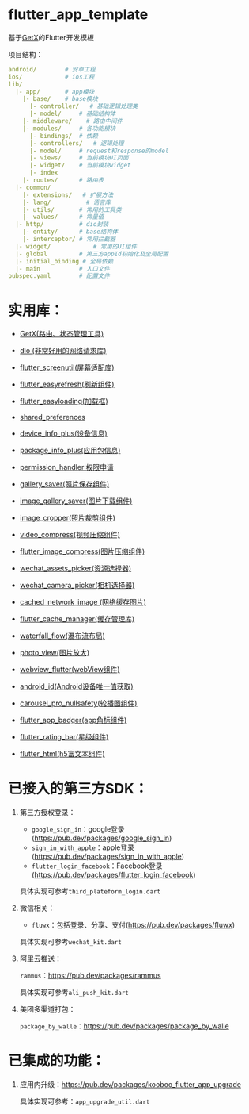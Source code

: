 # flutter_app_template

基于[GetX](https://pub.dev/packages/get)的Flutter开发模板

项目结构：

```yaml
android/ 		# 安卓工程
ios/     		# ios工程
lib/
  |- app/		# app模块
    |- base/	# base模块
      |- controller/   # 基础逻辑处理类
      |- model/		# 基础结构体
    |- middleware/    # 路由中间件
    |- modules/		# 各功能模块
      |- bindings/	# 依赖
      |- controllers/	# 逻辑处理
      |- model/		# request和response的model
      |- views/		# 当前模块UI页面
      |- widget/	# 当前模块widget
      |- index
    |- routes/		# 路由表
  |- common/
    |- extensions/ 	 # 扩展方法
    |- lang/          # 语言库
    |- utils/		# 常用的工具类
    |- values/		# 常量值
  |- http/		    # dio封装
    |- entity/	   	# base结构体
    |- interceptor/	# 常用拦截器 
  |- widget/			# 常用的UI组件
  |- global			# 第三方appId初始化及全局配置
  |- initial_binding # 全局依赖
  |- main			# 入口文件
pubspec.yaml		# 配置文件

```



# 实用库：

- [GetX(路由、状态管理工具)](https://pub.dev/packages/get)

- [dio (非常好用的网络请求库)](https://pub.dev/packages/dio)

- [flutter_screenutil(屏幕适配库)](https://pub.dev/packages/flutter_screenutil)

- [flutter_easyrefresh(刷新组件)](https://pub.dev/packages/flutter_easyrefresh)

- [flutter_easyloading(加载框)](https://pub.dev/packages/flutter_easyloading)

- [shared_preferences](https://pub.dev/packages/shared_preferences)

- [device_info_plus(设备信息)](https://pub.dev/packages/device_info_plus)

- [package_info_plus(应用包信息)](https://pub.dev/packages/package_info_plus)

- [permission_handler 权限申请](https://pub.dev/packages/permission_handler)

- [gallery_saver(照片保存组件)](https://pub.dev/packages/gallery_saver)

- [image_gallery_saver(图片下载组件)](https://pub.dev/packages/image_gallery_saver)

- [image_cropper(照片裁剪组件)](https://pub.dev/packages/image_cropper)

- [video_compress(视频压缩组件)](https://pub.dev/packages/video_compress)

- [flutter_image_compress(图片压缩组件)](https://pub.dev/packages/flutter_image_compress)

- [wechat_assets_picker(资源选择器)](https://pub.dev/packages/wechat_assets_picker)

- [wechat_camera_picker(相机选择器)](https://pub.dev/packages/wechat_camera_picker)

- [cached_network_image (网络缓存图片)](https://pub.dev/packages/cached_network_image)

- [flutter_cache_manager(缓存管理库)](https://pub.dev/packages/flutter_cache_manager)

- [waterfall_flow(瀑布流布局)](https://pub.dev/packages/waterfall_flow)

- [photo_view(图片放大)](https://pub.dev/packages/photo_view)

- [webview_flutter(webView组件)](https://pub.dev/packages/webview_flutter)

- [android_id(Android设备唯一值获取)](https://pub.dev/packages/android_id)

- [carousel_pro_nullsafety(轮播图组件)](https://pub.dev/packages/carousel_pro_nullsafety)

- [flutter_app_badger(app角标组件)](https://pub.dev/packages/flutter_app_badger)

- [flutter_rating_bar(星级组件)](https://pub.dev/packages/flutter_rating_bar)

- [flutter_html(h5富文本组件)](https://pub.dev/packages/flutter_html)

  

# 已接入的第三方SDK：

1. 第三方授权登录：

   - `google_sign_in`：google登录(https://pub.dev/packages/google_sign_in)
   - `sign_in_with_apple`：apple登录(https://pub.dev/packages/sign_in_with_apple)
   - `flutter_login_facebook`：Facebook登录(https://pub.dev/packages/flutter_login_facebook)

   具体实现可参考`third_plateform_login.dart`

2. 微信相关：

   - `fluwx`：包括登录、分享、支付(https://pub.dev/packages/fluwx)

   具体实现可参考`wechat_kit.dart`

3. 阿里云推送：

   `rammus`：https://pub.dev/packages/rammus

   具体实现可参考`ali_push_kit.dart`

4. 美团多渠道打包：

   `package_by_walle`：https://pub.dev/packages/package_by_walle

# 已集成的功能：

1. 应用内升级：https://pub.dev/packages/kooboo_flutter_app_upgrade

   具体实现可参考：`app_upgrade_util.dart`
